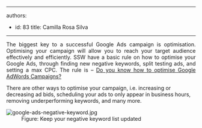 

---
authors:
  - id: 83
    title: Camilla Rosa Silva
---




<span class='intro'> <p style="text-align&#58;justify;">The biggest key to a successful Google Ads campaign is optimisation. Optimising your campaign will allow you to reach your target audience effectively and efficiently. SSW have a basic rule on how to optimise your Google Ads, through finding new negative keywords, split testing ads, and setting a max CPC. The rule is – <a href="/do-you-know-how-to-optimize-google-adwords-campaigns">Do you know how to optimis​e Google AdWords Campaigns?</a><br></p> </span>

<p>​There are other ways to optimise your campaign, i.e. increasing or decreasing ad bids, scheduling your ads to only appear in business hours, removing underperforming keywords, and many more.</p><dl class="image"><dt><img src="/PublishingImages/google-ads-negative-keyword.jpg" alt="google-ads-negative-keyword.jpg" /></dt><dd>Figure&#58; Keep your negative keyword list updated​​​<br></dd></dl>


